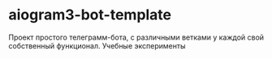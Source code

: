 # aiogram3-bot-template
Проект простого телеграмм-бота, с различными ветками у каждой свой собственный функционал. Учебные эксперименты

